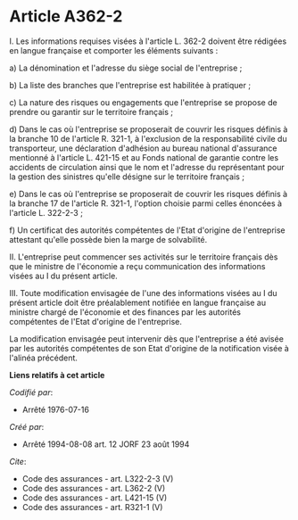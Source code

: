 # Article A362-2

I. Les informations requises visées à l'article L. 362-2 doivent être rédigées en langue française et comporter les éléments
suivants : 

a) La dénomination et l'adresse du siège social de l'entreprise ; 

b) La liste des branches que l'entreprise est habilitée à pratiquer ; 

c) La nature des risques ou engagements que l'entreprise se propose de prendre ou garantir sur le territoire français ; 

d) Dans le cas où l'entreprise se proposerait de couvrir les risques définis à la branche 10 de l'article R. 321-1, à
l'exclusion de la responsabilité civile du transporteur, une déclaration d'adhésion au bureau national d'assurance mentionné
à l'article L. 421-15 et au Fonds national de garantie contre les accidents de circulation ainsi que le nom et l'adresse du
représentant pour la gestion des sinistres qu'elle désigne sur le territoire français ; 

e) Dans le cas où l'entreprise se proposerait de couvrir les risques définis à la branche 17 de l'article R. 321-1, l'option
choisie parmi celles énoncées à l'article L. 322-2-3 ; 

f) Un certificat des autorités compétentes de l'Etat d'origine de l'entreprise attestant qu'elle possède bien la marge de
solvabilité. 

II. L'entreprise peut commencer ses activités sur le territoire français dès que le ministre de l'économie a reçu
communication des informations visées au I du présent article. 

III. Toute modification envisagée de l'une des informations visées au I du présent article doit être préalablement notifiée
en langue française au ministre chargé de l'économie et des finances par les autorités compétentes de l'Etat d'origine de
l'entreprise. 

La modification envisagée peut intervenir dès que l'entreprise a été avisée par les autorités compétentes de son Etat
d'origine de la notification visée à l'alinéa précédent.

**Liens relatifs à cet article**

_Codifié par_:

  - Arrêté 1976-07-16

_Créé par_:

  - Arrêté 1994-08-08 art. 12 JORF 23 août 1994

_Cite_:

  - Code des assurances - art. L322-2-3 (V)
  - Code des assurances - art. L362-2 (V)
  - Code des assurances - art. L421-15 (V)
  - Code des assurances - art. R321-1 (V)

